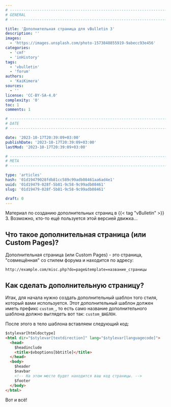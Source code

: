 ```yaml
---
# -------------------------------------------------------------------------------------------------------------------- #
# GENERAL
# -------------------------------------------------------------------------------------------------------------------- #

title: 'Дополнительная страница для vBulletin 3'
description: ''
images:
  - 'https://images.unsplash.com/photo-1573848855919-9abecc93e456'
categories:
  - 'cmf'
  - 'inHistory'
tags:
  - 'vbulletin'
  - 'forum'
authors:
  - 'KaiKimera'
sources:
  - ''
license: 'CC-BY-SA-4.0'
complexity: '0'
toc: 1
comments: 1

# -------------------------------------------------------------------------------------------------------------------- #
# DATE
# -------------------------------------------------------------------------------------------------------------------- #

date: '2023-10-17T20:39:09+03:00'
publishDate: '2023-10-17T20:39:09+03:00'
lastMod: '2023-10-17T20:39:09+03:00'

# -------------------------------------------------------------------------------------------------------------------- #
# META
# -------------------------------------------------------------------------------------------------------------------- #

type: 'articles'
hash: '01d19479028fdb81cc589c99adb08461aa6ad4e1'
uuid: '01d19479-028f-5b81-9c58-9c99adb08461'
slug: '01d19479-028f-5b81-9c58-9c99adb08461'

draft: 0
---
```


Материал по созданию дополнительных страниц в {{< tag "vBulletin" >}} 3. Возможно, кто-то ещё пользуется этой версией движка...

<!--more-->

## Что такое дополнительная страница (или Custom Pages)?

Дополнительная страница (или Custom Pages) - это страница, "совмещённая" со стилем форума и находится по адресу:

```
http://example.com/misc.php?do=page&template=название_страницы
```

## Как сделать дополнительную страницу?

Итак, для начала нужно создать дополнительный шаблон того стиля, который вами используется. Этот дополнительный шаблон должен иметь префикс `custom_`, то есть само название дополнительного шаблона должно выглядеть вот так: `custom_ШАБЛОН`.

После этого в тело шаблона вставляем следующий код:

```html
$stylevar[htmldoctype]
<html dir="$stylevar[textdirection]" lang="$stylevar[languagecode]">
  <head>
    $headinclude
    <title>$vboptions[bbtitle]</title>
  </head>
  <body>
    $header
    $navbar
    <!-- На этом месте будет находится ваш код страницы. -->
    $footer
  </body>
</html>
```

Вот и всё!
